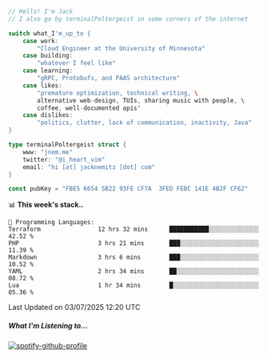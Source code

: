 ```go
// Hello! I'm Jack
// I also go by terminalPoltergeist in some corners of the internet

switch what_I'm_up_to {
    case work:
        "Cloud Engineer at the University of Minnesota"
    case building:
        "whatever I feel like"
    case learning:
        "gRPC, Protobufs, and PAAS architecture"
    case likes:
        "premature optimization, technical writing, \
        alternative web-design, TUIs, sharing music with people, \
        coffee, well-documented apis"
    case dislikes:
        "politics, clutter, lack of communication, inactivity, Java"
}

type terminalPoltergeist struct {
    www: "jnem.me"
    twitter: "@i_heart_vim"
    email: "hi [at] jacknemitz [dot] com"
}

const pubKey = "FBE5 6654 5B22 93FE CF7A  3FED FEBC 141E 4B2F CF62"
```

<!--START_SECTION:waka-->
📊 **This week's stack..** 

```text
💬 Programming Languages: 
Terraform                12 hrs 32 mins      ███████████░░░░░░░░░░░░░░   42.52 % 
PHP                      3 hrs 21 mins       ███░░░░░░░░░░░░░░░░░░░░░░   11.39 % 
Markdown                 3 hrs 6 mins        ███░░░░░░░░░░░░░░░░░░░░░░   10.52 % 
YAML                     2 hrs 34 mins       ██░░░░░░░░░░░░░░░░░░░░░░░   08.72 % 
Lua                      1 hr 34 mins        █░░░░░░░░░░░░░░░░░░░░░░░░   05.36 % 
```


 Last Updated on 03/07/2025 12:20 UTC
<!--END_SECTION:waka-->

##### What I'm Listening to...

[![spotify-github-profile](https://jnem.me/listening-item?maxAge=2592000)](https://jnem.me/listening)
